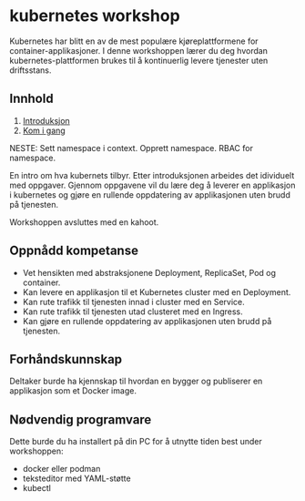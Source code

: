 # kubernetes workshop
Kubernetes har blitt en av de mest populære kjøreplattformene for container-applikasjoner.
I denne workshoppen lærer du deg hvordan kubernetes-plattformen brukes til å kontinuerlig
levere tjenester uten driftsstans.

## Innhold

1. [Introduksjon](intro.md)
2. [Kom i gang](start.md)

NESTE: Sett namespace i context. Opprett namespace. RBAC for namespace.

En intro om hva kubernets tilbyr. Etter introduksjonen arbeides det idividuelt med oppgaver.
Gjennom oppgavene vil du lære deg å leverer en applikasjon i kubernetes og gjøre en rullende
oppdatering av applikasjonen uten brudd på tjenesten.

Workshoppen avsluttes med en kahoot.

## Oppnådd kompetanse
- Vet hensikten med abstraksjonene Deployment, ReplicaSet, Pod og container.
- Kan levere en applikasjon til et Kubernetes cluster med en Deployment.
- Kan rute trafikk til tjenesten innad i cluster med en Service.
- Kan rute trafikk til tjenesten utad clusteret med en Ingress.
- Kan gjøre en rullende oppdatering av applikasjonen uten brudd på tjenesten.

## Forhåndskunnskap
Deltaker burde ha kjennskap til hvordan en bygger og publiserer en applikasjon som et Docker image.

## Nødvendig programvare
Dette burde du ha installert på din PC for å utnytte tiden best under workshoppen:

- docker eller podman
- teksteditor med YAML-støtte
- kubectl
